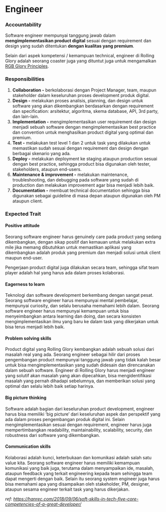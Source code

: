 # Engineer

### Accountability

Software engineer mempunyai tanggung jawab dalam **mengimplementasikan product digital** sesuai dengan requirement dan design yang sudah ditentukan **dengan kualitas yang premium**.

Selain dari aspek kompetensi / kemampuan technical, engineer di Rolling Glory adalah seorang coaster juga yang dituntut juga untuk mengamalkan [RGB Glory Principles](../../rolling-glory/principles.md).

### Responsibilities

1. **Collaboration -** berkolaborasi dengan Project Manager, team, maupun stakeholder dalam keseluruhan proses development produk digital.
2. **Design -** melakukan proses analisis, planning, dan design untuk software yang akan dikembangkan berdasarkan dengan requirement dan specification: arsitektur, algoritma, skema database, API, 3rd party, dan lain-lain.
3. **Implementation -** mengimplementasikan user requirement dan design menjadi sebuah software dengan mengimplementasikan best practice dan convention untuk menghasilkan product digital yang optimal dan premium.
4. **Test -** melakukan test level 1 dan 2 untuk task yang dilakukan untuk memastikan sudah sesuai dengan requirement dan design dengan berbagai skenario yang ada.
5. **Deploy -** melakukan deployment ke staging ataupun production sesuai dengan best practice, sehingga product bisa digunakan oleh tester, stakeholders, ataupun end-users.
6. **Maintenance & improvement -** melakukan maintenance, troubleshooting, dan debugging pada software yang sudah di production dan melakukan improvement agar bisa menjadi lebih baik.
7. **Documentation -** membuat technical documentation sehingga bisa digunakan sebagai guideline di masa depan ataupun digunakan oleh PM ataupun client.

### Expected Trait

#### **Positive attitude**

Seorang software engineer harus genuinely care pada product yang sedang dikembangkan, dengan sikap positif dan kemauan untuk melakukan extra mile jika memang dibutuhkan untuk memastikan aplikasi yang dikembangkan adalah produk yang premium dan menjadi solusi untuk client maupun end-user.

Pengerjaan product digital juga dilakukan secara team, sehingga sifat team player adalah hal yang harus ada dalam proses kolaborasi. 

#### Eagerness to learn

Teknologi dan software development berkembang dengan sangat pesat. Seorang software engineer harus mempunyai mental pembelajar, mempunyai curiosity, dan selalu berusaha memahami lebih dalam. Seorang software engineer harus mempunyai kemampuan untuk bisa menyeimbangkan antara learning dan doing, dan secara konsisten mengimplementasikan ilmu yang baru ke dalam task yang dikerjakan untuk bisa terus menjadi lebih baik.

#### Problem solving skills

Product digital yang Rolling Glory kembangkan adalah sebuah solusi dari masalah real yang ada. Seorang engineer sebagai hilir dari proses pengembangan product mempunyai tanggung jawab yang tidak kalah besar untuk bisa mengimplementasikan yang sudah didesain dan direncanakan dalam sebuah software. Engineer di Rolling Glory harus menjadi engineer yang solutif akan masalah yang akan dipecahkan, bisa mengidentifikasi masalah yang pernah dihadapi sebelumnya, dan memberikan solusi yang optimal dan selalu lebih baik setiap harinya.

#### Big picture thinking

Software adalah bagian dari keseluruhan product development, engineer harus bisa memiliki ‘big picture’ dari keseluruhan aspek dan perspektif yang ada dalam proses pengembangan produk digital ini. Selain mengimplementasikan sesuai dengan requirement, engineer harus juga mempertimbangkan readability, maintainability, scalability, security, dan robustness dari software yang dikembangkan.

#### Communication skills

Kolaborasi adalah kunci, keterbukaan dan  komunikasi adalah salah satu value kita. Seorang software engineer harus memiliki kemampuan komunikasi yang baik juga, terutama dalam menyampaikan  ide, masalah, ataupun feedback yang terkait engineering kepada team sehingga team dapat mengerti dengan baik. Selain itu seorang system engineer juga harus bisa memahami apa yang disampaikan oleh stakeholder, PM, designer, ataupun sesama engineer terkait task yang harus dikerjakan.

_ref: https://hanrec.com/2018/09/06/soft-skills-in-tech-five-core-competencies-of-a-great-developer/_



